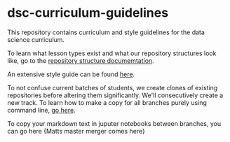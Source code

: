 # dsc-curriculum-guidelines

This repository contains curriculum and style guidelines for the data science curriculum.

To learn what lesson types exist and what our repository structures look like, go to the [repository structure documemtation](https://github.com/learn-co-curriculum/dsc-curriculum-guidelines/blob/master/lesson_repository_structure.md).

An extensive style guide can be found [here](https://github.com/learn-co-curriculum/dsc-curriculum-guidelines/blob/master/style_guide.md).

To not confuse current batches of students, we create clones of existing repositories before altering them significantly. We'll consecutively create a new track. To learn how to make a copy for all branches purely using command line, [go here](https://github.com/learn-co-curriculum/dsc-curriculum-guidelines/blob/master/cloning_repositories.md).

To copy your markdown text in juputer notebooks between branches, you can go here {Matts master merger comes here}
